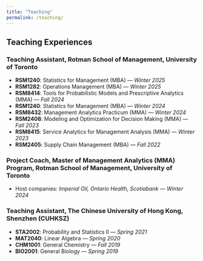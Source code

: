 ```yaml
---
title: "Teaching"
permalink: /teaching/
---
```


## Teaching Experiences

### Teaching Assistant, Rotman School of Management, University of Toronto

- **RSM1240**: Statistics for Management (MBA) — *Winter 2025*  
- **RSM1282**: Operations Management (MBA) — *Winter 2025*  
- **RSM8414**: Tools for Probabilistic Models and Prescriptive Analytics (MMA) — *Fall 2024*  
- **RSM1240**: Statistics for Management (MBA) — *Winter 2024*  
- **RSM8432**: Management Analytics Practicum (MMA) — *Winter 2024*  
- **RSM2408**: Modeling and Optimization for Decision Making (MMA) — *Fall 2023*  
- **RSM8415**: Service Analytics for Management Analysis (MMA) — *Winter 2023*  
- **RSM2405**: Supply Chain Management (MBA) — *Fall 2022*  

### Project Coach, Master of Management Analytics (MMA) Program, Rotman School of Management, University of Toronto
- Host companies: *Imperial Oil, Ontario Health, Scotiabank* — *Winter 2024*

### Teaching Assistant, The Chinese University of Hong Kong, Shenzhen (CUHKSZ)

- **STA2002**: Probability and Statistics II — *Spring 2021*  
- **MAT2040**: Linear Algebra — *Spring 2020*  
- **CHM1001**: General Chemistry — *Fall 2019*  
- **BIO2001**: General Biology — *Spring 2019*
